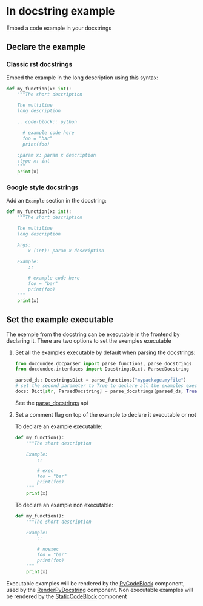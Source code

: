# In docstring example

Embed a code example in your docstrings

## Declare the example

### Classic rst docstrings

Embed the example in the long description using this syntax:

```python
def my_function(x: int):
    """The short description

    The multiline
    long description

    .. code-block:: python

      # example code here
      foo = "bar"
      print(foo)

    :param x: param x description
    :type x: int
    """
    print(x)
```

### Google style docstrings

Add an `Example` section in the docstring:

```python
def my_function(x: int):
    """The short description

    The multiline
    long description

    Args:
        x (int): param x description

    Example:
        ::

        # example code here
        foo = "bar"
        print(foo)
    """
    print(x)
```

## Set the example executable

The exemple from the docstring can be executable in the frontend by declaring it. There
are two options to set the exemples executable

1. Set all the examples executable by default when parsing the docstrings:

    ```python
    from docdundee.docparser import parse_functions, parse_docstrings
    from docdundee.interfaces import DocstringsDict, ParsedDocstring

    parsed_ds: DocstringsDict = parse_functions("mypackage.myfile")
    # set the second parameter to True to declare all the examples executable
    docs: Dict[str, ParsedDocstring] = parse_docstrings(parsed_ds, True)
    ```

    See the <a href="javascript:openLink('/python/api/parse_docstrings')">parse_docstrings</a> api

2. Set a comment flag on top of the example to declare it executable or not

    To declare an example executable:

    ```python
    def my_function():
        """The short description

        Example:
            ::

            # exec
            foo = "bar"
            print(foo)
        """
        print(x)
    ```

    To declare an example non executable:

    ```python
    def my_function():
        """The short description

        Example:
            ::

            # noexec
            foo = "bar"
            print(foo)
        """
        print(x)
    ```

Executable examples will be rendered by the <a href="https://synw.github.io/vuepython/get_started/code_blocks">PyCodeBlock</a> 
component, used by the <a href="javascript:openLink('/frontend/renderers/python/render-py-docstring')">RenderPyDocstring</a> 
component. Non executable examples will be rendered by the <a href="javascript:openLink('/frontend/renderers/static_code_block')">StaticCodeBlock</a> component